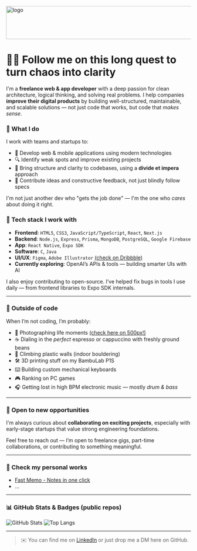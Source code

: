 <img width="997" height="90" alt="logo" src="https://github.com/user-attachments/assets/faaf7759-859f-4969-ae5e-a0751fd8ada7" />


# 🧙‍♂️ Follow me on this long quest to turn chaos into clarity

I'm a **freelance web & app developer** with a deep passion for clean architecture, logical thinking, and solving real problems. 
I help companies **improve their digital products** by building well-structured, maintainable, and scalable solutions — not just code that works, but code that *makes sense*.

### 💼 What I do

I work with teams and startups to:
- 🚀 Develop web & mobile applications using modern technologies
- 🔍 Identify weak spots and improve existing projects
- 🧠 Bring structure and clarity to codebases, using a **divide et impera** approach
- 💬 Contribute ideas and constructive feedback, not just blindly follow specs

I'm not just another dev who "gets the job done" — I'm the one who *cares* about doing it right.

### 🔧 Tech stack I work with

- **Frontend**: `HTML5`, `CSS3`, `JavaScript/TypeScript`, `React`, `Next.js`
- **Backend**: `Node.js`, `Express`, `Prisma`, `MongoDB`, `PostgreSQL`, `Google Firebase`
- **App**: `React Native`, `Expo SDK`
- **Software**: `C`, `Java`
- **UI/UX**: `Figma`, `Adobe Illustrator` [(check on Dribbble)](https://dribbble.com/ontech7dev)
- **Currently exploring**: OpenAI’s APIs & tools — building smarter UIs with AI

I also enjoy contributing to open-source. I’ve helped fix bugs in tools I use daily — from frontend libraries to Expo SDK internals.

---

### 🎯 Outside of code

When I’m not coding, I’m probably:
- 📸 Photographing life moments [(check here on 500px!)](https://500px.com/p/ontech7/galleries/photos)
- ☕ Dialing in the *perfect* espresso or cappuccino with freshly ground beans
- 🧗 Climbing plastic walls (indoor bouldering)
- 🛠️ 3D printing stuff on my BambuLab P1S
- ⌨️ Building custom mechanical keyboards
- 🎮 Ranking on PC games
- 🎧 Getting lost in high BPM electronic music — mostly *drum & bass*

---

### 🧠 Open to new opportunities

I'm always curious about **collaborating on exciting projects**, especially with early-stage startups that value strong engineering foundations.

Feel free to reach out — I’m open to freelance gigs, part-time collaborations, or contributing to something meaningful.

---

### 🌱 Check my personal works

- [Fast Memo - Notes in one click](https://fastmemo.vercel.app)
- ...

---

### 📊 GitHub Stats & Badges (public repos)

![GitHub Stats](https://github-readme-stats.vercel.app/api?username=ontech7&show_icons=true&theme=radical)
![Top Langs](https://github-readme-stats.vercel.app/api/top-langs/?username=ontech7&layout=compact&theme=radical)

---

> ✉️ You can find me on [LinkedIn](http://linkedin.com/in/andrea-losavio) or just drop me a DM here on GitHub.

